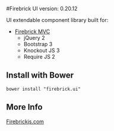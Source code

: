 #Firebrick UI version: 0.20.12

UI extendable component library built for:

* [Firebrick MVC](https://github.com/smasala/firebrick)
    * jQuery 2
    * Bootstrap 3
    * Knockout JS 3
    * Require JS 2

## Install with Bower
```
bower install "firebrick.ui"
```

## More Info
[Firebrickjs.com](http://www.firebrickjs.com)